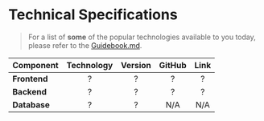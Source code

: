 # Technical Specifications

> For a list of **some** of the popular technologies available to you today, please refer to the [Guidebook.md](Guidebook.md).


| Component | Technology | Version | GitHub | Link |
| :-------- | :--------: | :-----: | :----: | :--: |
| **Frontend**  |      ?     |    ?    |   ?    |  ?   |
| **Backend**   |      ?     |    ?    |   ?    |  ?   |
| **Database**  |      ?     |    ?    |  N/A   | N/A  |
